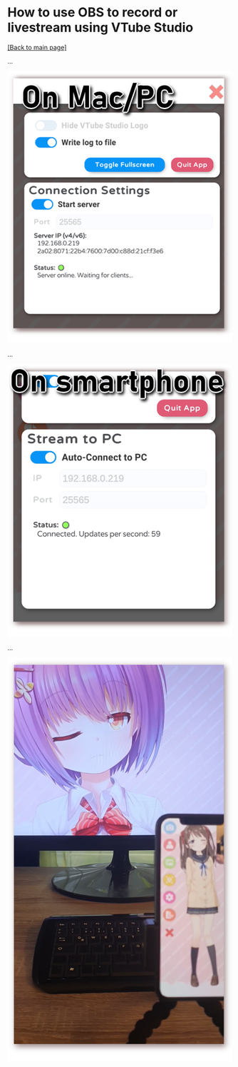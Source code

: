 # How to use OBS to record or livestream using VTube Studio

[\[Back to main page\]](https://denchisoft.github.io/)

...

![The Server](../images/vts_doc_screenshots/screenshot_server.png "The Server")

...

![The Client](../images/vts_doc_screenshots/screenshot_client.png "The Client")

...

![Streaming example](../images/vts_doc_screenshots/example_streaming.png "Streaming example")
